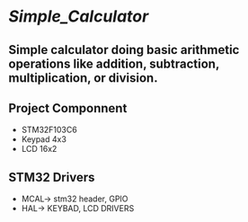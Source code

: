 # *Simple_Calculator*
## Simple calculator doing basic arithmetic operations like addition, subtraction, multiplication, or division.

## Project Componnent
* STM32F103C6
* Keypad 4x3
* LCD 16x2

  
## STM32 Drivers
* MCAL->  stm32 header, GPIO
* HAL->   KEYBAD, LCD DRIVERS
